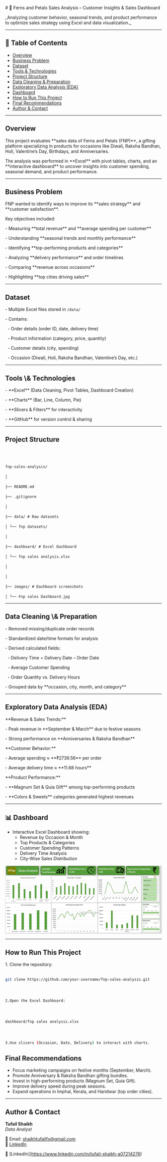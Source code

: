 \# 🌸 Ferns and Petals Sales Analysis – Customer Insights \& Sales Dashboard  



\_Analyzing customer behavior, seasonal trends, and product performance to optimize sales strategy using Excel and data visualization.\_  



---



## 📌 Table of Contents

- <a href="#overview">Overview</a>
- <a href="#business-problem">Business Problem</a>
- <a href="#dataset">Dataset</a>
- <a href="#tools--technologies">Tools & Technologies</a>
- <a href="#project-structure">Project Structure</a>
- <a href="#data-cleaning--preparation">Data Cleaning & Preparation</a>
- <a href="#exploratory-data-analysis-eda">Exploratory Data Analysis (EDA)</a>
- <a href="#dashboard">Dashboard</a>
- <a href="#how-to-run-this-project">How to Run This Project</a>
- <a href="#final-recommendations">Final Recommendations</a>
- <a href="#author--contact">Author & Contact</a>



---



<h2><a class="anchor" id="overview"></a>Overview</h2>



This project evaluates \*\*sales data of Ferns and Petals (FNP)\*\*, a gifting platform specializing in products for occasions like Diwali, Raksha Bandhan, Holi, Valentine’s Day, Birthdays, and Anniversaries.  

The analysis was performed in \*\*Excel\*\* with pivot tables, charts, and an \*\*interactive dashboard\*\* to uncover insights into customer spending, seasonal demand, and product performance.  



---



<h2><a class="anchor" id="business-problem"></a>Business Problem</h2>



FNP wanted to identify ways to improve its \*\*sales strategy\*\* and \*\*customer satisfaction\*\*.  

Key objectives included:  

\- Measuring \*\*total revenue\*\* and \*\*average spending per customer\*\*  

\- Understanding \*\*seasonal trends and monthly performance\*\*  

\- Identifying \*\*top-performing products and categories\*\*  

\- Analyzing \*\*delivery performance\*\* and order timelines  

\- Comparing \*\*revenue across occasions\*\*  

\- Highlighting \*\*top cities driving sales\*\*  



---



<h2><a class="anchor" id="dataset"></a>Dataset</h2>



\- Multiple Excel files stored in `/data/`  

\- Contains:  

&nbsp; - Order details (order ID, date, delivery time)  

&nbsp; - Product information (category, price, quantity)  

&nbsp; - Customer details (city, spending)  

&nbsp; - Occasion (Diwali, Holi, Raksha Bandhan, Valentine’s Day, etc.)  



---



<h2><a class="anchor" id="tools--technologies"></a>Tools \& Technologies</h2>



\- \*\*Excel\*\* (Data Cleaning, Pivot Tables, Dashboard Creation)  

\- \*\*Charts\*\* (Bar, Line, Column, Pie)  

\- \*\*Slicers \& Filters\*\* for interactivity  

\- \*\*GitHub\*\* for version control \& sharing  



---



<h2><a class="anchor" id="project-structure"></a>Project Structure</h2>

```



fnp-sales-analysis/

│

├── README.md

├── .gitignore

│

├── data/ # Raw datasets

│ └── fnp datasets/

│

├── dashboard/ # Excel Dashboard

│ └── fnp sales analysis.xlsx

│

│

├── images/ # Dashboard screenshots

│ └── Fnp sales Dashboard.jpg

```



---



<h2><a class="anchor" id="data-cleaning--preparation"></a>Data Cleaning \& Preparation</h2>



\- Removed missing/duplicate order records  

\- Standardized date/time formats for analysis  

\- Derived calculated fields:  

&nbsp; - Delivery Time = Delivery Date – Order Date  

&nbsp; - Average Customer Spending  

&nbsp; - Order Quantity vs. Delivery Hours  

\- Grouped data by \*\*occasion, city, month, and category\*\*  



---



<h2><a class="anchor" id="exploratory-data-analysis-eda"></a>Exploratory Data Analysis (EDA)</h2>



\*\*Revenue \& Sales Trends:\*\*  

\- Peak revenue in \*\*September \& March\*\* due to festive seasons  

\- Strong performance on \*\*Anniversaries \& Raksha Bandhan\*\*  



\*\*Customer Behavior:\*\*  

\- Average spending ≈ \*\*₹2739.56\*\* per order  

\- Average delivery time ≈ \*\*11.68 hours\*\*  



\*\*Product Performance:\*\*  

\- \*\*Magnum Set \& Quia Gift\*\* among top-performing products  

\- \*\*Colors \& Sweets\*\* categories generated highest revenues  



---



## 📊 Dashboard

- Interactive Excel Dashboard showing:  
  - Revenue by Occasion & Month  
  - Top Products & Categories  
  - Customer Spending Patterns  
  - Delivery Time Analysis  
  - City-Wise Sales Distribution  

![FNP Dashboard](https://github.com/tufail-shaikhws/fnp-excel-sales-analysis/blob/main/Fnp%20sales%20Dashboard.jpg?raw=true)



---



<h2><a class="anchor" id="how-to-run-this-project"></a>How to Run This Project</h2>



1\. Clone the repository:  

```bash

git clone https://github.com/your-username/fnp-sales-analysis.git



2.Open the Excel Dashboard:



dashboard/fnp sales analysis.xlsx



3.Use slicers (Occasion, Date, Delivery) to interact with charts.

```


## Final Recommendations

- Focus marketing campaigns on festive months (September, March).  
- Promote Anniversary & Raksha Bandhan gifting bundles.  
- Invest in high-performing products (Magnum Set, Quia Gift).  
- Improve delivery speed during peak seasons.  
- Expand operations in Imphal, Kerala, and Haridwar (top order cities).  


---

## Author & Contact  

**Tufail Shaikh**  
*Data Analyst*  

📧 Email: shaikhtufailfx@gmail.com  
🔗 [LinkedIn](https://www.linkedin.com/in/tufail-shaikh-a07214276)

🔗 \[LinkedIn](https://www.linkedin.com/in/tufail-shaikh-a07214276)  



